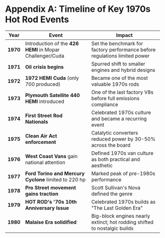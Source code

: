 # Appendix A: Timeline of Key 1970s Hot Rod Events

| Year | Event | Impact |
|------|-------|-------| 
| **1970** | Introduction of the **426 HEMI** in Mopar Challenger/Cuda | Set the benchmark for factory performance before regulations limited power |
| **1971** | **Oil crisis begins** | Spurred shift to smaller engines and hybrid designs |
| **1972** | **1972 HEMI Cuda** (only 700 produced) | Became one of the most valuable 1970s rods |
| **1973** | **Plymouth Satellite 440 HEMI** introduced | One of the last factory V8s before full emissions compliance |
| **1974** | **First Street Rod Nationals** | Celebrated 1970s culture and became a recurring event |
| **1975** | **Clean Air Act enforcement** | Catalytic converters reduced power by 30-50% across the board |
| **1976** | **West Coast Vans** gain national attention | Defined 1970s van culture as both practical and aesthetic |
| **1977** | **Ford Torino and Mercury Cyclone** limited to 220 hp | Marked peak of pre-1980s performance |
| **1978** | **Pro Street movement gains traction** | Scott Sullivan's Nova defined the genre |
| **1979** | **HOT ROD's '70s 10th Anniversary Issue** | Celebrated 1970s builds as "The Last Golden Era" |
| **1980** | **Malaise Era solidified** | Big-block engines nearly extinct; hot rodding shifted to nostalgic builds